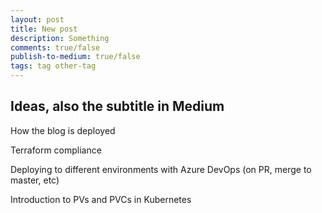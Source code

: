 ```yaml
---
layout: post
title: New post
description: Something
comments: true/false
publish-to-medium: true/false
tags: tag other-tag
---
```


## Ideas, also the subtitle in Medium

How the blog is deployed

Terraform compliance

Deploying to different environments with Azure DevOps (on PR, merge to master, etc)

Introduction to PVs and PVCs in Kubernetes
